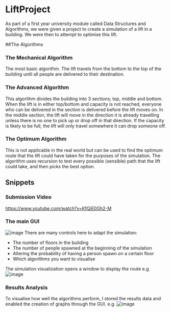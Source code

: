 # LiftProject
As part of a first year university module called Data Structures and Algorithms, we were given a project to create a simulation of a lift in a building. We were then to attempt to optimise this lift.

##The Algorithms
### The Mechanical Algorithm
The most basic algorithm. The lift travels from the bottom to the top of the building until all people are delivered to their destination.

### The Advanced Algorithm
This algorithm divides the building into 3 sections; top, middle and bottom. When the lift is in either top/bottom and capacity is not reached, everyone who can be delivered in the section is delivered before the lift moves on. In the middle section, the lift will move in the direction it is already travelling unless there is no one to pick up or drop off in that direction. If the capacity is likely to be full, the lift will only travel somewhere it can drop someone off.

### The Optimum Algorithm
This is not applicable in the real world but can be used to find the optimum route that the lift could have taken for the purposes of the simulation. 
The algorithm uses recursion to test every possible (sensible) path that the lift could take, and then picks the best option. 

## Snippets
### Submission Video
https://www.youtube.com/watch?v=KfQjE0Gh2-M
### The main GUI 
![image](https://user-images.githubusercontent.com/42321644/189490972-6a0d7d61-b701-45eb-bcb6-bda2895d0767.png)
There are many controls here to adapt the simulation:
  * The number of floors in the building
  * The number of people spawned at the beginning of the simulation
  * Altering the probability of having a person spawn on a certain floor
  * Which algorithms you want to visualise

The simulation visualization opens a window to display the route e.g.
![image](https://user-images.githubusercontent.com/42321644/189491005-75540892-1372-4881-9dd3-885cebe6b96b.png)

### Results Analysis
To visualise how well the algorithms perform, I stored the results data and enabled the creation of graphs through the GUI. e.g.
![image](https://user-images.githubusercontent.com/42321644/189490865-610c2227-b301-4f2f-adf9-c620e5f2e140.png)
